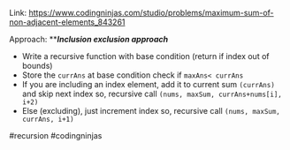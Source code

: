 Link: https://www.codingninjas.com/studio/problems/maximum-sum-of-non-adjacent-elements_843261

Approach:
*****Inclusion exclusion approach***
- Write a recursive function with base condition (return if index out of bounds)
- Store the `currAns` at base condition check if `maxAns< currAns`
- If you are including an index element, add it to current sum `(currAns)` and skip next index so, recursive call `(nums, maxSum, currAns+nums[i], i+2)`
- Else (excluding), just increment index so, recursive call `(nums, maxSum, currAns, i+1)`


#recursion #codingninjas 